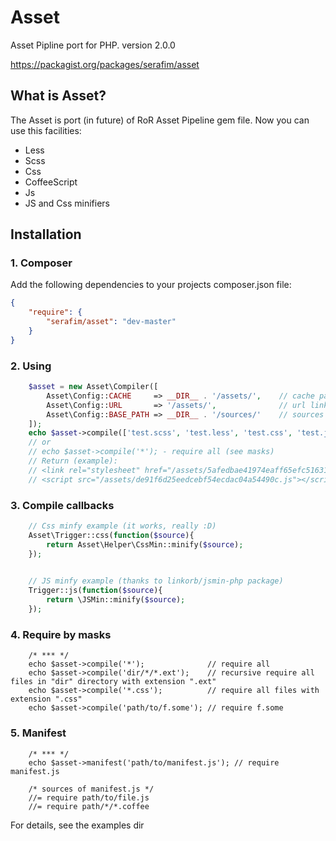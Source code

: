 Asset
=====
Asset Pipline port for PHP.
version 2.0.0

https://packagist.org/packages/serafim/asset

## What is Asset?

The Asset is port (in future) of RoR Asset Pipeline gem file. Now you can use this facilities:
- Less
- Scss
- Css
- CoffeeScript
- Js
- JS and Css minifiers

## Installation

### 1. Composer

Add the following dependencies to your projects composer.json file:
```json
{
    "require": {
        "serafim/asset": "dev-master"
    }
}
```

### 2. Using
```php
    $asset = new Asset\Compiler([
        Asset\Config::CACHE     => __DIR__ . '/assets/',    // cache path (save path)
        Asset\Config::URL       => '/assets/',              // url link (optional - default '/')
        Asset\Config::BASE_PATH => __DIR__ . '/sources/'    // sources base dir (optional, default - current dir)
    ]);
    echo $asset->compile(['test.scss', 'test.less', 'test.css', 'test.js', 'test.coffee']);
    // or
    // echo $asset->compile('*'); - require all (see masks)
    // Return (example):
    // <link rel="stylesheet" href="/assets/5afedbae41974eaff65efc5163165f83.css" />
    // <script src="/assets/de91f6d25eedcebf54ecdac04a54490c.js"></script>
```
### 3. Compile callbacks
```php
    // Css minfy example (it works, really :D)
    Asset\Trigger::css(function($source){
        return Asset\Helper\CssMin::minify($source);
    });

    
    // JS minfy example (thanks to linkorb/jsmin-php package)
    Trigger::js(function($source){
        return \JSMin::minify($source);
    });
```

### 4. Require by masks
```
    /* *** */
    echo $asset->compile('*');              // require all
    echo $asset->compile('dir/*/*.ext');    // recursive require all files in "dir" directory with extension ".ext"
    echo $asset->compile('*.css');          // require all files with extension ".css"
    echo $asset->compile('path/to/f.some'); // require f.some
```

### 5. Manifest
```
    /* *** */
    echo $asset->manifest('path/to/manifest.js'); // require manifest.js

    /* sources of manifest.js */
    //= require path/to/file.js
    //= require path/*/*.coffee
```

For details, see the examples dir